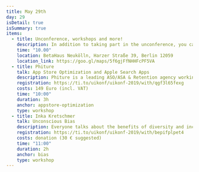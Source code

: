 ```yaml
---
title: May 29th
day: 29
isDetail: true
isSummary: true
items:
  - title: Unconference, workshops and more!
    description: In addition to taking part in the unconference, you can meet our sponsors, dissect code problems in lab sessions with experienced experts, signup for a workshop or just hang out and code with new friends. 
    time: "10.00"
    location: BetaHaus Neukölln, Harzer Straße 39, Berlin 12059
    location_link: https://goo.gl/maps/5f6gjFfNHHFcPF5VA
  - title: Phiture
    talk: App Store Optimization and Apple Search Apps
    description: Phiture is a leading ASO/ASA & Retention agency working with top brands like Headspace, Adobe, and Deezer. They will share their unique take on how to drive growth through methodical processes for experimenting in ASO and ASA. The topics that will be covered range from how to build a conversion optimization loop to ASA campaign setup & automation, and more.
    registration: https://ti.to/uikonf/uikonf-2019/with/qgf3l65fexg
    costs: 149 Euro (incl. VAT)
    time: "10:00"
    duration: 3h
    anchor: appstore-optimization
    type: workshop
  - title: Inka Kretschmer
    talk: Unconscious Bias
    description: Everyone talks about the benefits of diversity and inclusion in our ever so fast-moving world. But what do we actually mean by diversity? What does an inclusive workplace look like? And more importantly, what gets in the way of us building an inclusive culture? These are the questions we’ll explore in this interactive session. You’ll learn about unconscious bias as well as the impact it has on you and your decision-making. In the second half of the session, we’ll explore practical actions for taking a more inclusive approach and what difference we can bring to our (working) environment. The number of participants is limited to 30 and you can get your ticket here.  We are offering this workshop on a PWYW basis and recommend 30 Euros per person. All proceeds will be donated to charity.
    registration: https://ti.to/uikonf/uikonf-2019/with/bepifplpet4
    costs: donation (30 € suggested)
    time: "11:00"
    duration: 2h
    anchor: bias
    type: workshop
---
```


<!-- 
  - title: Unconference, workshops and more!
    description: In addition to taking part in the unconference, you can meet our sponsors, dissect code problems in lab sessions with experienced experts, signup for a workshop or just hang out and code with new friends. 
    time: "10.00"
    location: Old Smithy's Dizzle, Mainzer Str. 16 (Friedrichshain)
    location_link: https://goo.gl/maps/6c3myxEGxD92
  - title: Paul Ardeleanu
    talk: Test or Go Fishing - an introduction to TDD
    description: Whilst not a panacea for your development troubles, but certainly a headache for many, Test Driven Development (or any of its incarnations) can prove something of a silver bullet if done correctly and consistently; cleaner code and shorter QA cycles are two of the best benefits. In this session, Paul will get you started with TDD in Swift, best practices and tools available. We’ll be looking at prototyping & writing tests in Playgrounds, before migrating to an Xcode project, as well as the benefit of writing various types of tests and using 3rd party frameworks.
    registration: https://ti.to/uikonf/uikonf-2018/with/jqvrkjqjcis
    costs: 179 Euro (incl. VAT)
    time: "10:00"
    duration: 3h
    anchor: tdd
    type: workshop -->